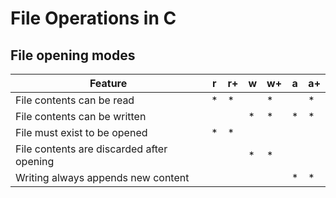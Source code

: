 # File Operations in C

## File opening modes

| Feature                                   | r   | r+  | w   | w+  | a   | a+  |
| ----------------------------------------- | --- | --- | --- | --- | --- | --- |
| File contents can be read                 | \*  | \*  |     | \*  |     | \*  |
| File contents can be written              |     |     | \*  | \*  | \*  | \*  |
| File must exist to be opened              | \*  | \*  |     |     |     |     |
| File contents are discarded after opening |     |     | \*  | \*  |     |     |
| Writing always appends new content        |     |     |     |     | \*  | \*  |
